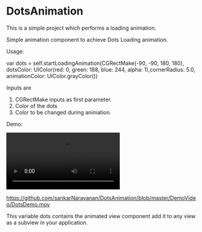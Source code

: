 # DotsAnimation
This is a simple project which performs a loading animation.

Simple animation component to achieve Dots Loading animation.

Usage:

var dots = self.startLoadingAnimation(CGRectMake(-90, -90, 180, 180), dotsColor: UIColor(red: 0, green: 188, blue: 244, alpha: 1),cornerRadius: 5.0, animationColor: UIColor.grayColor())

Inputs are

1. CGRectMake inputs as first parameter.
2. Color of the dots
3. Color to be changed during animation.

Demo:

![Demo](https://github.com/sankarNarayanan/DotsAnimation/blob/master/DemoVideo/DotsDemo.mov)

https://github.com/sankarNarayanan/DotsAnimation/blob/master/DemoVideo/DotsDemo.mov

This variable dots contains the animated view component add it to any view as a subview in your application.

